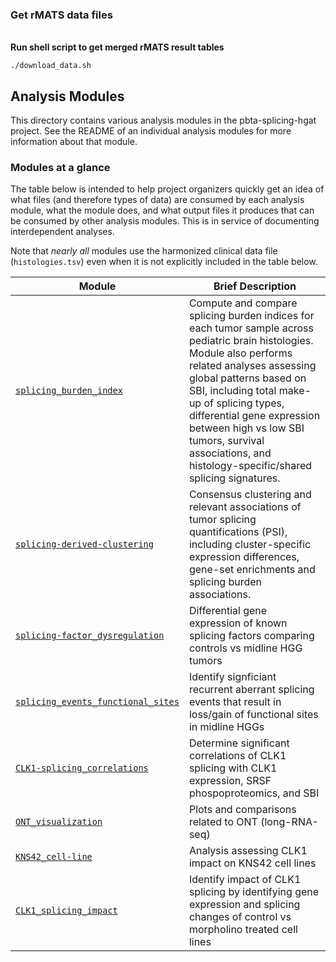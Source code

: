 ### Get rMATS data files
<br>**Run shell script to get merged rMATS result tables**
```
./download_data.sh
```
## Analysis Modules
This directory contains various analysis modules in the pbta-splicing-hgat project.
See the README of an individual analysis modules for more information about that module.

### Modules at a glance
The table below is intended to help project organizers quickly get an idea of what files (and therefore types of data) are consumed by each analysis module, what the module does, and what output files it produces that can be consumed by other analysis modules.
This is in service of documenting interdependent analyses.

Note that _nearly all_ modules use the harmonized clinical data file (`histologies.tsv`) even when it is not explicitly included in the table below.

| Module |Brief Description |
|--------|------------------|
| [`splicing_burden_index`](https://github.com/d3b-center/pbta-splicing/tree/main/analyses/splicing_index) | Compute and compare splicing burden indices for each tumor sample across pediatric brain histologies. Module also performs related analyses assessing global patterns based on SBI, including total make-up of splicing types, differential gene expression between high vs low SBI tumors, survival associations, and histology-specific/shared splicing signatures.
| [`splicing-derived-clustering`](https://github.com/d3b-center/pbta-splicing/tree/main/analyses/clustering_analysis) | Consensus clustering and relevant associations of tumor splicing quantifications (PSI), including cluster-specific expression differences, gene-set enrichments and splicing burden associations.
| [`splicing-factor_dysregulation`](https://github.com/d3b-center/pbta-splicing/tree/main/analyses/splicing_index) | Differential gene expression of known splicing factors comparing controls vs midline HGG tumors
| [`splicing_events_functional_sites`](https://github.com/d3b-center/pbta-splicing/tree/main/analyses/splicing_events_functional_sites) | Identify signficiant recurrent aberrant splicing events that result in loss/gain of functional sites in midline HGGs
| [`CLK1-splicing_correlations`](https://github.com/d3b-center/pbta-splicing/tree/main/analyses/CLK1-splicing_correlations) | Determine significant correlations of CLK1 splicing with CLK1 expression, SRSF phospoproteomics, and SBI
| [`ONT_visualization`](https://github.com/d3b-center/pbta-splicing/tree/main/analyses/CLK1-splicing_correlations) | Plots and comparisons related to ONT (long-RNA-seq)
| [`KNS42_cell-line`](https://github.com/d3b-center/pbta-splicing/tree/main/analyses/KNS42_cell-line`) | Analysis assessing CLK1 impact on KNS42 cell lines
| [`CLK1_splicing_impact`](https://github.com/d3b-center/pbta-splicing/tree/main/analyses/CLK1_splicing_impact) | Identify impact of CLK1 splicing by identifying gene expression and splicing changes of control vs morpholino treated cell lines
